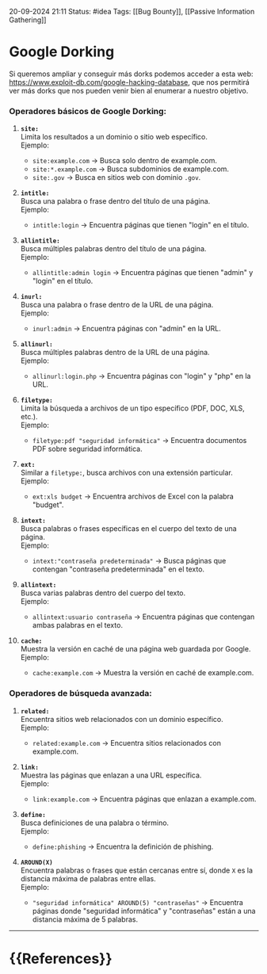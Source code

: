  20-09-2024 21:11
Status: #idea
Tags: [[Bug Bounty]], [[Passive Information Gathering]]

# Google Dorking

Si queremos ampliar y conseguir más dorks podemos acceder a esta web: https://www.exploit-db.com/google-hacking-database, que nos permitirá ver más dorks que nos pueden venir bien al enumerar a nuestro objetivo.

### Operadores básicos de Google Dorking:

1. **`site:`**  
    Limita los resultados a un dominio o sitio web específico.  
    Ejemplo:
    
    - `site:example.com` → Busca solo dentro de example.com.
    - `site:*.example.com` → Busca subdominios de example.com.
    - `site:.gov` → Busca en sitios web con dominio `.gov`.
1. **`intitle:`**  
    Busca una palabra o frase dentro del título de una página.  
    Ejemplo:
    
    - `intitle:login` → Encuentra páginas que tienen "login" en el título.
3. **`allintitle:`**  
    Busca múltiples palabras dentro del título de una página.  
    Ejemplo:
    
    - `allintitle:admin login` → Encuentra páginas que tienen "admin" y "login" en el título.
4. **`inurl:`**  
    Busca una palabra o frase dentro de la URL de una página.  
    Ejemplo:
    
    - `inurl:admin` → Encuentra páginas con "admin" en la URL.
5. **`allinurl:`**  
    Busca múltiples palabras dentro de la URL de una página.  
    Ejemplo:
    
    - `allinurl:login.php` → Encuentra páginas con "login" y "php" en la URL.
6. **`filetype:`**  
    Limita la búsqueda a archivos de un tipo específico (PDF, DOC, XLS, etc.).  
    Ejemplo:
    
    - `filetype:pdf "seguridad informática"` → Encuentra documentos PDF sobre seguridad informática.
7. **`ext:`**  
    Similar a `filetype:`, busca archivos con una extensión particular.  
    Ejemplo:
    
    - `ext:xls budget` → Encuentra archivos de Excel con la palabra "budget".
8. **`intext:`**  
    Busca palabras o frases específicas en el cuerpo del texto de una página.  
    Ejemplo:
    
    - `intext:"contraseña predeterminada"` → Busca páginas que contengan "contraseña predeterminada" en el texto.
9. **`allintext:`**  
    Busca varias palabras dentro del cuerpo del texto.  
    Ejemplo:
    
    - `allintext:usuario contraseña` → Encuentra páginas que contengan ambas palabras en el texto.
10. **`cache:`**  
    Muestra la versión en caché de una página web guardada por Google.  
    Ejemplo:
    
    - `cache:example.com` → Muestra la versión en caché de example.com.

### Operadores de búsqueda avanzada:

1. **`related:`**  
    Encuentra sitios web relacionados con un dominio específico.  
    Ejemplo:
    
    - `related:example.com` → Encuentra sitios relacionados con example.com.
2. **`link:`**  
    Muestra las páginas que enlazan a una URL específica.  
    Ejemplo:
    
    - `link:example.com` → Encuentra páginas que enlazan a example.com.
3. **`define:`**  
    Busca definiciones de una palabra o término.  
    Ejemplo:
    
    - `define:phishing` → Encuentra la definición de phishing.
4. **`AROUND(X)`**  
    Encuentra palabras o frases que están cercanas entre sí, donde `X` es la distancia máxima de palabras entre ellas.  
    Ejemplo:
    
    - `"seguridad informática" AROUND(5) "contraseñas"` → Encuentra páginas donde "seguridad informática" y "contraseñas" están a una distancia máxima de 5 palabras.

---
# {{References}}